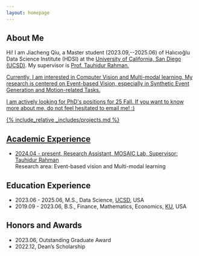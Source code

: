 ```yaml
---
layout: homepage
---
```


## About Me

Hi! I am Jiacheng Qiu, a Master student (2023.09,--2025.06) of <a href="https://datascience.ucsd.edu/"> </a> Halıcıoğlu Data Science Institute (HDSI) at the <a href="https://ucsd.edu/">University of California, San Diego (UCSD)</a>. My supervisor is <a href="https://www.tauhidurrahman.com/">Prof. Tauhidur Rahman. 

Currently, I am interested in Computer Vision and Multi-modal learning.
My research is centered on Event-based Vision, especially in Synthetic Event Generation and Motion-related Tasks. 

I am actively looking for PhD's positions for 25 Fall. If you want to know more about me, do not feel hesitated to email me!  :)



{% include_relative _includes/projects.md %}

## Academic Experience
- 2024.04 - present, Research Assistant, <a href="https://mosaic-laboratory.github.io">MOSAIC Lab, Supervisor: <a href="https://www.tauhidurrahman.com">Tauhidur Rahman</a> 
 <br>Research area: Event-based vision and Multi-modal learning

## Education Experience
- 2023.06 - 2025.06, M.S., Data Science, <a href="https://ucsd.edu/">UCSD</a>, USA
- 2019.09 - 2023.06, B.S., Finance, Mathematics, Economics, <a href="https://www.kean.edu/">KU</a>, USA

## Honors and Awards
- 2023.06, Outstanding Graduate Award
- 2022.12, Dean’s Scholarship







<head>
    <meta charset="UTF-8">
    <meta name="viewport" content="width=device-width, initial-scale=1.0">
    <title>Gallery</title>
    <style>
        .gallery {
            display: grid;
            grid-template-columns: repeat(auto-fill, minmax(150px, 1fr)); /* Adapts number of columns based on screen size */
            grid-gap: 10px; /* Spacing between items */
            padding: 10px; /* Padding around the gallery */
        }

        .gallery .item {
            display: flex;
            flex-direction: column; /* Stack image and text vertically */
            align-items: center; /* Center-align items */
        }

        .gallery img {
            width: 100%; /* Images take full width of their container */
            height: 85px; /* Fixed height for all images */
            object-fit: cover; /* Crop to cover the container, preserving aspect ratio */
            border-radius: 8px; /* Rounded corners (optional) */
        }

        .description {
            text-align: center; /* Center-align text */
            padding-top: 5px; /* Space between image and text */
            color: #666; /* Light grey text color, adjust as needed */
            font-size: 0.8em; /* Smaller font size for descriptions */
        }
    </style>


    
    <!-- <style>
        .gallery {
            display: grid;
            grid-template-columns: repeat(auto-fill, minmax(150px, 1fr)); /* Adapts number of columns based on screen size */
            grid-gap: 10px; /* Spacing between items */
            padding: 10px; /* Padding around the gallery */
        }

        .gallery .item {
            display: flex;
            flex-direction: column; /* Stack image and text vertically */
            align-items: center; /* Center-align items */
        }

        .gallery img {
            width: 100%; /* Images take full width of their container */
            height: auto; /* Maintain aspect ratio */
            border-radius: 8px; /* Rounded corners (optional) */
        }

        .description {
            text-align: center; /* Center-align text */
            padding-top: 5px; /* Space between image and text */
            color: #666; /* Light grey text color, adjust as needed */
            font-size: 0.8em; /* Smaller font size for descriptions */
        }
    </style> -->



</head>
<body>
    <h2>Life Moments</h2>
    <div class="gallery">
        <!-- Each item in the gallery includes an image and a description -->
        <div class="item">
            <img src="assets/img/moments/lone_rock.jpg" alt="Utah">
            <div class="description">Lone Rock</div>
        </div>
        <div class="item">
            <img src="assets/img/moments/Utah.jpg" alt="Utah">
            <div class="description">Utah</div>
        </div>
        <div class="item">
            <img src="assets/img/moments/grand_cayon.jpg" alt="Grand Cayon">
            <div class="description">Grand Cayon</div>
        </div>
        <div class="item">
            <img src="assets/img/moments/horseshoe2.jpg" alt="Horseshoe">
            <div class="description">Horseshoe Bend</div>
        </div>
        <div class="item">
            <img src="assets/img/moments/oceanside2.jpg" alt="oceanside">
            <div class="description">Oceanside</div>
        </div>
        <div class="item">
            <img src="assets/img/moments/oceanside3.jpg" alt="oceanside">
            <div class="description">Oceanside</div>
        </div>
        <div class="item">
            <img src="assets/img/moments/oceanside4.jpg" alt="oceanside">
            <div class="description">Oceanside</div>
        </div>
        <div class="item">
            <img src="assets/img/moments/oceanside1.jpg" alt="oceanside">
            <div class="description">Oceanside</div>
        </div>
        <div class="item">
            <img src="assets/img/moments/birthday1.JPG" alt="25th Birthday">
            <div class="description">25th Birthday</div>
        </div>
        <div class="item">
            <img src="assets/img/moments/birthday2.JPG" alt="25th Birthday">
            <div class="description">25th Birthday</div>
        </div>
        <div class="item">
            <img src="assets/img/moments/LaJolla_shore1.jpg" alt="La Jolla Shore">
            <div class="description">La Jolla Shore</div>
        </div>
        <div class="item">
            <img src="assets/img/moments/LaJolla_shore3.jpg" alt="La Jolla Shore">
            <div class="description">La Jolla Shore</div>
        </div>
        <div class="item">
            <img src="assets/img/moments/Tijuana2.jpg" alt="Tijuana">
            <div class="description">Tijuana</div>
        </div>
        <div class="item">
            <img src="assets/img/moments/Vegas_sphere.jpg" alt="sphere">
            <div class="description">Las Vegas Sphere</div>
        </div>
        <div class="item">
            <img src="assets/img/moments/yosemite1.jpg" alt="yosemite">
            <div class="description">Yosemite</div>
        </div>
        <div class="item">
            <img src="assets/img/moments/yosemite2.jpg" alt="yosemite">
            <div class="description">Yosemite</div>
        </div>


        <!-- Add more items as needed -->
    </div>
</body>




<script type="text/javascript" id="mapmyvisitors" src="//mapmyvisitors.com/map.js?d=X7CWIQc88bqFw7S812mBfiDBIeSAgT0l57AZ20awv6A&cl=ffffff&w=a"></script>